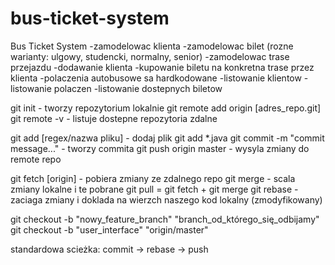 # bus-ticket-system
Bus Ticket System
-zamodelowac klienta
-zamodelowac bilet (rozne warianty: ulgowy, studencki, normalny, senior)
-zamodelowac trase przejazdu
-dodawanie klienta
-kupowanie biletu na konkretna trase przez klienta
-polaczenia autobusowe sa hardkodowane
-listowanie klientow
-listowanie polaczen
-listowanie dostepnych biletow



git init - tworzy repozytorium lokalnie
git remote add origin [adres_repo.git]
git remote -v - listuje dostepne repozytoria zdalne


git add [regex/nazwa pliku] - dodaj plik
git add *.java
git commit -m "commit message..." - tworzy commita
git push origin master - wysyla zmiany do remote repo


git fetch [origin] - pobiera zmiany ze zdalnego repo
git merge - scala zmiany lokalne i te pobrane
git pull = git fetch + git merge
git rebase - zaciaga zmiany i doklada na wierzch naszego kod lokalny (zmodyfikowany)

git checkout -b "nowy_feature_branch" "branch_od_którego_się_odbijamy"
git checkout -b "user_interface" "origin/master"

standardowa scieżka: commit -> rebase -> push
